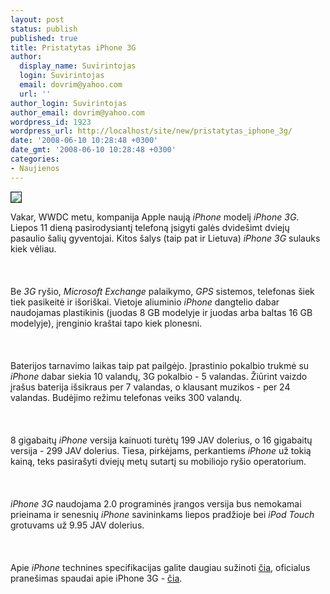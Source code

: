 ```yaml
---
layout: post
status: publish
published: true
title: Pristatytas iPhone 3G
author:
  display_name: Suvirintojas
  login: Suvirintojas
  email: dovrim@yahoo.com
  url: ''
author_login: Suvirintojas
author_email: dovrim@yahoo.com
wordpress_id: 1923
wordpress_url: http://localhost/site/new/pristatytas_iphone_3g/
date: '2008-06-10 10:28:48 +0300'
date_gmt: '2008-06-10 10:28:48 +0300'
categories:
- Naujienos
---
```

<div class="imgright"><img src="http://img149.imageshack.us/img149/33/iphonenz1.jpg" border="1"></div>
<p>Vakar, WWDC metu, kompanija Apple naują <i>iPhone</i> modelį <i>iPhone 3G</i>. Liepos 11 dieną pasirodysiantį telefoną įsigyti galės dvidešimt dviejų pasaulio šalių gyventojai. Kitos šalys (taip pat ir Lietuva) <i>iPhone 3G</i> sulauks kiek vėliau.<br />
<br><br />
<br>Be <i>3G</i> ryšio, <i>Microsoft Exchange</i> palaikymo, <i>GPS</i> sistemos, telefonas šiek tiek pasikeitė ir išoriškai. Vietoje aliuminio <i>iPhone</i> dangtelio dabar naudojamas plastikinis (juodas 8 GB modelyje ir juodas arba baltas 16 GB modelyje), įrenginio kraštai tapo kiek plonesni.<br />
<br><br />
<br>Baterijos tarnavimo laikas taip pat pailgėjo. Įprastinio pokalbio trukmė su <i>iPhone</i> dabar siekia 10 valandų, 3G pokalbio - 5 valandas. Žiūrint vaizdo įrašus baterija išsikraus per 7 valandas, o klausant muzikos - per 24 valandas. Budėjimo režimu telefonas veiks 300 valandų.<br />
<br><br />
<br>8 gigabaitų <i>iPhone</i> versija kainuoti turėtų 199 JAV dolerius, o 16 gigabaitų versija - 299 JAV dolerius. Tiesa, pirkėjams, perkantiems <i>iPhone</i> už tokią kainą, teks pasirašyti dviejų metų sutartį su mobiliojo ryšio operatorium.<br />
<br><br />
<br><i>iPhone 3G</i> naudojama 2.0 programinės įrangos versija bus nemokamai prieinama ir senesnių <i>iPhone</i> savininkams liepos pradžioje bei <i>iPod Touch</i> grotuvams už 9.95 JAV dolerius.<br />
<br><br />
<br>Apie <i>iPhone</i> technines specifikacijas galite daugiau sužinoti <a class="ns" href="http://www.apple.com/iphone/specs.html">čia</a>, oficialus pranešimas spaudai apie iPhone 3G - <a class="ns" href="http://www.apple.com/pr/library/2008/06/09iphone.html">čia</a>.<br />
<br><br />
<br><br />
<br></p>
